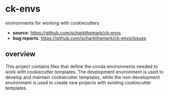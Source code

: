 # ck-envs

environments for working with cookiecutters

-   **source**: https://github.com/scharkthemark/ck-envs
-   **bug reports**: https://github.com/scharkthemark/ck-envs/issues

## overview

This project contains files that define the conda environments needed to work with cookiecutter templates. The development environment is used to develop and maintain cookiecutter templates, while the non-development environment is used to create new projects with existing cookiecutter templates.
